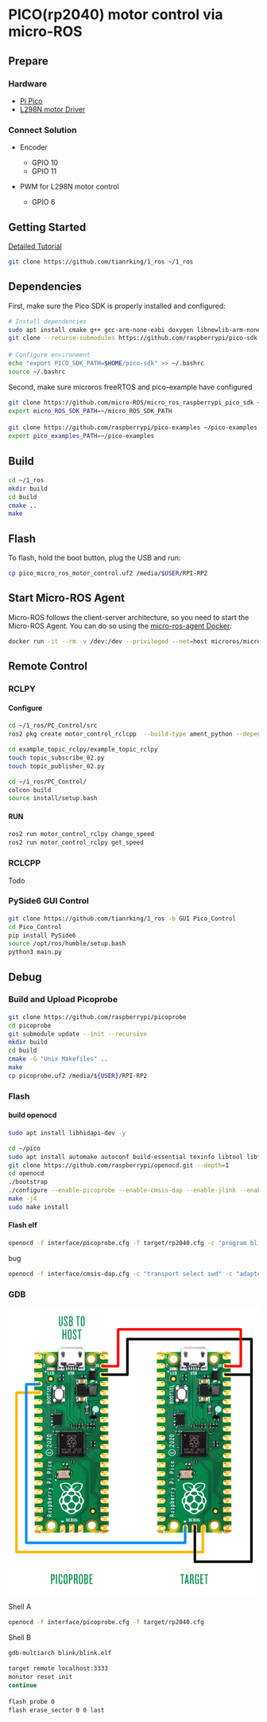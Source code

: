# PICO(rp2040) motor control via micro-ROS

## Prepare

### Hardware

- [Pi Pico](https://www.raspberrypi.com/products/raspberry-pi-pico/)
- [L298N motor Driver](https://lastminuteengineers.com/l298n-dc-stepper-driver-arduino-tutorial/)

### Connect Solution

- Encoder

    - GPIO 10
    - GPIO 11

- PWM for L298N motor control
    
    - GPIO 6

## Getting Started

[Detailed Tutorial](https://me.w0x7ce.eu/rp2040/micro-ROS-on-RP2040)

```bash
git clone https://github.com/tianrking/1_ros ~/1_ros
```

## Dependencies

First, make sure the Pico SDK is properly installed and configured:

```bash
# Install dependencies
sudo apt install cmake g++ gcc-arm-none-eabi doxygen libnewlib-arm-none-eabi git python3
git clone --recurse-submodules https://github.com/raspberrypi/pico-sdk.git $HOME/pico-sdk

# Configure environment
echo "export PICO_SDK_PATH=$HOME/pico-sdk" >> ~/.bashrc
source ~/.bashrc

```

Second, make sure microros freeRTOS and pico-example have configured

```bash
git clone https://github.com/micro-ROS/micro_ros_raspberrypi_pico_sdk ~/micro_ROS_SDK_PATH
export micro_ROS_SDK_PATH=~/micro_ROS_SDK_PATH

git clone https://github.com/raspberrypi/pico-examples ~/pico-examples
export pico_examples_PATH=~/pico-examples
```

## Build

```bash
cd ~/1_ros
mkdir build
cd build
cmake ..
make
```

## Flash 

To flash, hold the boot button, plug the USB and run:

```bash
cp pico_micro_ros_motor_control.uf2 /media/$USER/RPI-RP2
```

## Start Micro-ROS Agent

Micro-ROS follows the client-server architecture, so you need to start the Micro-ROS Agent.
You can do so using the [micro-ros-agent Docker](https://hub.docker.com/r/microros/micro-ros-agent):
```bash
docker run -it --rm -v /dev:/dev --privileged --net=host microros/micro-ros-agent:humble serial --dev /dev/ttyACM0 -b 115200
```

## Remote Control

### RCLPY

#### Configure

```bash
cd ~/1_ros/PC_Control/src
ros2 pkg create motor_control_rclcpp  --build-type ament_python --dependencies rclpy
```

```bash
cd example_topic_rclpy/example_topic_rclpy
touch topic_subscribe_02.py
touch topic_publisher_02.py
```

```bash
cd ~/1_ros/PC_Control/
colcon build
source install/setup.bash
```

#### RUN

```bash
ros2 run motor_control_rclpy change_speed
ros2 run motor_control_rclpy get_speed
```

### RCLCPP

Todo


### PySide6 GUI Control

```bash
git clone https://github.com/tianrking/1_ros -b GUI Pico_Control
cd Pico_Control
pip install PySide6
source /opt/ros/humble/setup.bash
python3 main.py
```

## Debug

### Build and Upload Picoprobe

```bash
git clone https://github.com/raspberrypi/picoprobe
cd picoprobe
git submodule update --init --recursive
mkdir build
cd build
cmake -G "Unix Makefiles" ..
make
cp picoprobe.uf2 /media/${USER}/RPI-RP2
```

### Flash 

#### build openocd

```bash
sudo apt install libhidapi-dev -y
```

```bash
cd ~/pico
sudo apt install automake autoconf build-essential texinfo libtool libftdi-dev libusb-1.0-0-dev
git clone https://github.com/raspberrypi/openocd.git --depth=1 
cd openocd
./bootstrap
./configure --enable-picoprobe --enable-cmsis-dap --enable-jlink --enable-stlink --enable-ti-icdi
make -j4
sudo make install
```

#### Flash elf

```bash
openocd -f interface/picoprobe.cfg -f target/rp2040.cfg -c "program blink/blink.elf  verify reset exit"
```

bug

```bash
openocd -f interface/cmsis-dap.cfg -c "transport select swd" -c "adapter_khz 500" -f target/rp2040.cfg -c "program blink/blink.elf  verify reset exit"
```

### GDB

![img](./pico-debug-1.png)

Shell A

```bash
openocd -f interface/picoprobe.cfg -f target/rp2040.cfg
```

Shell B

```bash
gdb-multiarch blink/blink.elf
```

```bash
target remote localhost:3333
monitor reset init
continue

flash probe 0
flash erase_sector 0 0 last
```